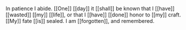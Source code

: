 In patience I abide. [[One]] [[day]] it [[shall]] be known that I [[have]] [[wasted]] [[my]] [[life]], or that I [[have]] [[done]] honor to [[my]] craft. [[My]] fate [[is]] sealed. I am [[forgotten]], and remembered.